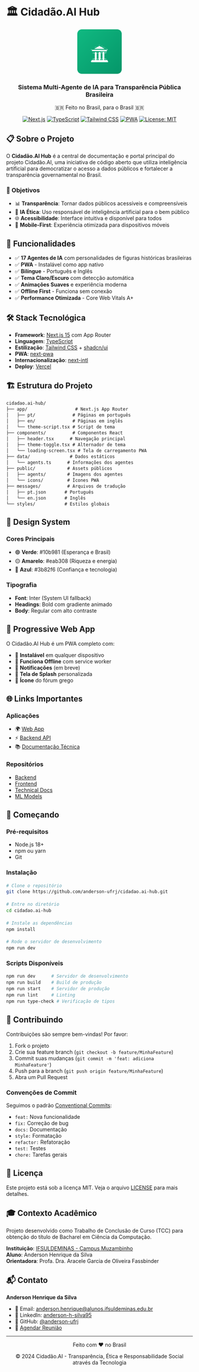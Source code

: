 # 🏛️ Cidadão.AI Hub

<div align="center">
  <img src="public/forum-icon.png" alt="Cidadão.AI" width="120" height="120" />
  
  <h3>Sistema Multi-Agente de IA para Transparência Pública Brasileira</h3>
  <p>🇧🇷 Feito no Brasil, para o Brasil 🇧🇷</p>
  
  [![Next.js](https://img.shields.io/badge/Next.js-15-black?logo=next.js)](https://nextjs.org/)
  [![TypeScript](https://img.shields.io/badge/TypeScript-5.0-blue?logo=typescript)](https://www.typescriptlang.org/)
  [![Tailwind CSS](https://img.shields.io/badge/Tailwind-3.4-38B2AC?logo=tailwind-css)](https://tailwindcss.com/)
  [![PWA](https://img.shields.io/badge/PWA-Ready-5A0FC8?logo=pwa)](https://web.dev/progressive-web-apps/)
  [![License: MIT](https://img.shields.io/badge/License-MIT-green.svg)](LICENSE)
</div>

## 📋 Sobre o Projeto

O **Cidadão.AI Hub** é a central de documentação e portal principal do projeto Cidadão.AI, uma iniciativa de código aberto que utiliza inteligência artificial para democratizar o acesso a dados públicos e fortalecer a transparência governamental no Brasil.

### 🎯 Objetivos

- 📊 **Transparência**: Tornar dados públicos acessíveis e compreensíveis
- 🤖 **IA Ética**: Uso responsável de inteligência artificial para o bem público
- 🌐 **Acessibilidade**: Interface intuitiva e disponível para todos
- 📱 **Mobile-First**: Experiência otimizada para dispositivos móveis

## 🚀 Funcionalidades

- ✅ **17 Agentes de IA** com personalidades de figuras históricas brasileiras
- ✅ **PWA** - Instalável como app nativo
- ✅ **Bilíngue** - Português e Inglês
- ✅ **Tema Claro/Escuro** com detecção automática
- ✅ **Animações Suaves** e experiência moderna
- ✅ **Offline First** - Funciona sem conexão
- ✅ **Performance Otimizada** - Core Web Vitals A+

## 🛠️ Stack Tecnológica

- **Framework**: [Next.js 15](https://nextjs.org/) com App Router
- **Linguagem**: [TypeScript](https://www.typescriptlang.org/)
- **Estilização**: [Tailwind CSS](https://tailwindcss.com/) + [shadcn/ui](https://ui.shadcn.com/)
- **PWA**: [next-pwa](https://github.com/shadowwalker/next-pwa)
- **Internacionalização**: [next-intl](https://next-intl-docs.vercel.app/)
- **Deploy**: [Vercel](https://vercel.com/)

## 🏗️ Estrutura do Projeto

```
cidadao.ai-hub/
├── app/                  # Next.js App Router
│   ├── pt/              # Páginas em português
│   ├── en/              # Páginas em inglês
│   └── theme-script.tsx # Script de tema
├── components/          # Componentes React
│   ├── header.tsx      # Navegação principal
│   ├── theme-toggle.tsx # Alternador de tema
│   └── loading-screen.tsx # Tela de carregamento PWA
├── data/               # Dados estáticos
│   └── agents.ts      # Informações dos agentes
├── public/            # Assets públicos
│   ├── agents/        # Imagens dos agentes
│   └── icons/         # Ícones PWA
├── messages/          # Arquivos de tradução
│   ├── pt.json       # Português
│   └── en.json       # Inglês
└── styles/           # Estilos globais
```

## 🎨 Design System

### Cores Principais
- 🟢 **Verde**: #10b981 (Esperança e Brasil)
- 🟡 **Amarelo**: #eab308 (Riqueza e energia)
- 🔵 **Azul**: #3b82f6 (Confiança e tecnologia)

### Tipografia
- **Font**: Inter (System UI fallback)
- **Headings**: Bold com gradiente animado
- **Body**: Regular com alto contraste

## 📱 Progressive Web App

O Cidadão.AI Hub é um PWA completo com:

- 📲 **Instalável** em qualquer dispositivo
- 💾 **Funciona Offline** com service worker
- 🔔 **Notificações** (em breve)
- 📸 **Tela de Splash** personalizada
- 🎯 **Ícone** do fórum grego

## 🌐 Links Importantes

### Aplicações
- 🌍 [Web App](https://neural-thinker-cidadao-ai-backend.hf.space/)
- ⚡ [Backend API](https://huggingface.co/spaces/neural-thinker/cidadao.ai-backend)
- 📚 [Documentação Técnica](https://anderson-ufrj.github.io/cidadao.ai-technical-docs/docs/intro)

### Repositórios
- [Backend](https://github.com/anderson-ufrj/cidadao.ai-backend)
- [Frontend](https://github.com/anderson-ufrj/cidadao.ai-frontend)
- [Technical Docs](https://github.com/anderson-ufrj/cidadao.ai-technical-docs)
- [ML Models](https://github.com/anderson-ufrj/cidadao.ai-models)

## 🚦 Começando

### Pré-requisitos

- Node.js 18+ 
- npm ou yarn
- Git

### Instalação

```bash
# Clone o repositório
git clone https://github.com/anderson-ufrj/cidadao.ai-hub.git

# Entre no diretório
cd cidadao.ai-hub

# Instale as dependências
npm install

# Rode o servidor de desenvolvimento
npm run dev
```

### Scripts Disponíveis

```bash
npm run dev      # Servidor de desenvolvimento
npm run build    # Build de produção
npm run start    # Servidor de produção
npm run lint     # Linting
npm run type-check # Verificação de tipos
```

## 🤝 Contribuindo

Contribuições são sempre bem-vindas! Por favor:

1. Fork o projeto
2. Crie sua feature branch (`git checkout -b feature/MinhaFeature`)
3. Commit suas mudanças (`git commit -m 'feat: adiciona MinhaFeature'`)
4. Push para a branch (`git push origin feature/MinhaFeature`)
5. Abra um Pull Request

### Convenções de Commit

Seguimos o padrão [Conventional Commits](https://www.conventionalcommits.org/):

- `feat:` Nova funcionalidade
- `fix:` Correção de bug
- `docs:` Documentação
- `style:` Formatação
- `refactor:` Refatoração
- `test:` Testes
- `chore:` Tarefas gerais

## 📄 Licença

Este projeto está sob a licença MIT. Veja o arquivo [LICENSE](LICENSE) para mais detalhes.

## 🎓 Contexto Acadêmico

Projeto desenvolvido como Trabalho de Conclusão de Curso (TCC) para obtenção do título de Bacharel em Ciência da Computação.

**Instituição**: [IFSULDEMINAS - Campus Muzambinho](https://www.muz.ifsuldeminas.edu.br/)  
**Aluno**: Anderson Henrique da Silva  
**Orientadora**: Profa. Dra. Aracele Garcia de Oliveira Fassbinder

## 📬 Contato

**Anderson Henrique da Silva**
- 📧 Email: anderson.henrique@alunos.ifsuldeminas.edu.br
- 💼 LinkedIn: [anderson-h-silva95](https://www.linkedin.com/in/anderson-h-silva95/)
- 🐙 GitHub: [@anderson-ufrj](https://github.com/anderson-ufrj)
- 📅 [Agendar Reunião](https://andersonhenrique.youcanbook.me/)

---

<div align="center">
  <p>Feito com ❤️ no Brasil</p>
  <p>© 2024 Cidadão.AI - Transparência, Ética e Responsabilidade Social através da Tecnologia</p>
</div>